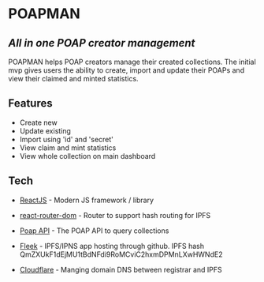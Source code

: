 # POAPMAN
## _All in one POAP creator management_

POAPMAN helps POAP creators manage their created collections.
The initial mvp gives users the ability to create, import and update their POAPs and view their claimed and minted statistics.

## Features

- Create new
- Update existing
- Import using 'id' and 'secret'
- View claim and mint statistics
- View whole collection on main dashboard

## Tech

- [ReactJS] - Modern JS framework / library
- [react-router-dom] - Router to support hash routing for IPFS
- [Poap API] - The POAP API to query collections
- [Fleek] - IPFS/IPNS app hosting through github.
  IPFS hash QmZXUkF1dEjMU1tBdNFdi9RoMCviC2hxmDPMnLXwHWNdE2
- [Cloudflare] - Manging domain DNS between registrar and IPFS



   [ReactJS]: <https://reactjs.org/>
   [react-router-dom]: <https://www.npmjs.com/package/react-router-dom>
   [Poap API]: <https://documentation.poap.tech/docs>
   [Cloudflare]: <https://cloudflare.com/>
   [Fleek]: <https://app.fleek.co/>

